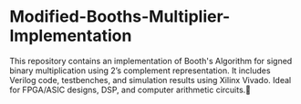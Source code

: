# Modified-Booths-Multiplier-Implementation
This repository contains an implementation of Booth's Algorithm for signed binary multiplication using 2’s complement representation. It includes Verilog code, testbenches, and simulation results using Xilinx Vivado. Ideal for FPGA/ASIC designs, DSP, and computer arithmetic circuits.🚀
